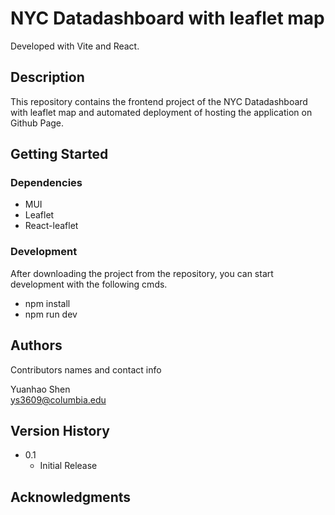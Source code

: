 # NYC Datadashboard with leaflet map

Developed with Vite and React.

## Description

This repository contains the frontend project of the NYC Datadashboard with leaflet map and automated deployment of hosting the application on Github Page.

## Getting Started

### Dependencies

* MUI
* Leaflet
* React-leaflet

### Development

After downloading the project from the repository, you can start development with the following cmds.

* npm install
* npm run dev

## Authors

Contributors names and contact info

Yuanhao Shen  
[ys3609@columbia.edu](mailto:ys3609@columbia.edu)

## Version History

* 0.1
    * Initial Release

## Acknowledgments
